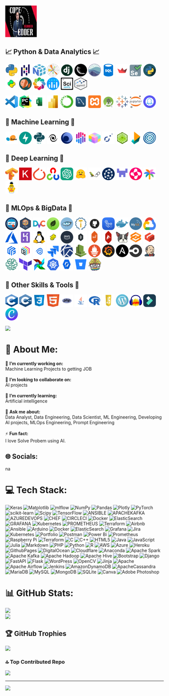 <p> <a target="_blank"> <img src="https://github.com/Thinkliketushar/Portfolio/blob/main/images/ban3.png" width="100" height="100"/> </a> </p>



## 📈 Python & Data Analytics 📈

<p align="left"> <a target="_blank"> <img src="https://github.com/Thinkliketushar/Portfolio/blob/main/images/py/sk1.png" width="40" height="40"/> </a>
<a target="_blank"> <img src="https://github.com/Thinkliketushar/Portfolio/blob/main/images/py/sk2.png" width="40" height="40"/> </a>
<a target="_blank"> <img src="https://github.com/Thinkliketushar/Portfolio/blob/main/images/py/sk3.png" width="40" height="40"/> </a>
<a target="_blank"> <img src="https://github.com/Thinkliketushar/Portfolio/blob/main/images/py/sk4.png" width="40" height="40"/> </a>
<a target="_blank"> <img src="https://github.com/Thinkliketushar/Portfolio/blob/main/images/py/sk5.png" width="40" height="40"/> </a>
<a target="_blank"> <img src="https://github.com/Thinkliketushar/Portfolio/blob/main/images/py/sk6.png" width="40" height="40"/> </a>
<a target="_blank"> <img src="https://github.com/Thinkliketushar/Portfolio/blob/main/images/py/sk7.png" width="40" height="40"/> </a>
<a target="_blank"> <img src="https://github.com/Thinkliketushar/Portfolio/blob/main/images/py/sk8.png" width="40" height="40"/> </a>
<a target="_blank"> <img src="https://github.com/Thinkliketushar/Portfolio/blob/main/images/py/sk9.png" width="40" height="40"/> </a>
<a target="_blank"> <img src="https://github.com/Thinkliketushar/Portfolio/blob/main/images/py/sk10.png" width="40" height="40"/> </a>
<a target="_blank"> <img src="https://github.com/Thinkliketushar/Portfolio/blob/main/images/py/sk11.png" width="40" height="40"/> </a>
<a target="_blank"> <img src="https://github.com/Thinkliketushar/Portfolio/blob/main/images/py/sk12.png" width="40" height="40"/> </a>
<a target="_blank"> <img src="https://github.com/Thinkliketushar/Portfolio/blob/main/images/py/sk13.png" width="40" height="40"/> </a>
<a target="_blank"> <img src="https://github.com/Thinkliketushar/Portfolio/blob/main/images/py/sk14.png" width="40" height="40"/> </a>
<a target="_blank"> <img src="https://github.com/Thinkliketushar/Portfolio/blob/main/images/py/sk15.png" width="40" height="40"/> </a>
<a target="_blank"> <img src="https://github.com/Thinkliketushar/Portfolio/blob/main/images/py/sk16.png" width="40" height="40"/> </a>
<a target="_blank"> <img src="https://github.com/Thinkliketushar/Portfolio/blob/main/images/py/sk17.png" width="40" height="40"/> </a> </p>

<p align="left"> <a target="_blank"> <img src="https://github.com/Thinkliketushar/Portfolio/blob/main/images/tools/sk1.png" width="40" height="40"/> </a>
<a target="_blank"> <img src="https://github.com/Thinkliketushar/Portfolio/blob/main/images/tools/sk2.png" width="40" height="40"/> </a>
<a target="_blank"> <img src="https://github.com/Thinkliketushar/Portfolio/blob/main/images/tools/sk3.png" width="40" height="40"/> </a>
<a target="_blank"> <img src="https://github.com/Thinkliketushar/Portfolio/blob/main/images/tools/sk4.png" width="40" height="40"/> </a>
<a target="_blank"> <img src="https://github.com/Thinkliketushar/Portfolio/blob/main/images/tools/sk5.png" width="40" height="40"/> </a>
<a target="_blank"> <img src="https://github.com/Thinkliketushar/Portfolio/blob/main/images/tools/sk6.png" width="40" height="40"/> </a>
<a target="_blank"> <img src="https://github.com/Thinkliketushar/Portfolio/blob/main/images/tools/sk7.png" width="40" height="40"/> </a>
<a target="_blank"> <img src="https://github.com/Thinkliketushar/Portfolio/blob/main/images/tools/sk8.png" width="40" height="40"/> </a>
<a target="_blank"> <img src="https://github.com/Thinkliketushar/Portfolio/blob/main/images/tools/sk9.png" width="40" height="40"/> </a>
<a target="_blank"> <img src="https://github.com/Thinkliketushar/Portfolio/blob/main/images/tools/sk10.png" width="40" height="40"/> </a>
<a target="_blank"> <img src="https://github.com/Thinkliketushar/Portfolio/blob/main/images/tools/sk11.png" width="40" height="40"/> </a> </p>

## 🤖 Machine Learning 🤖

<p align="left"> <a target="_blank"> <img src="https://github.com/Thinkliketushar/Portfolio/blob/main/images/ML/sk1.png" width="40" height="40"/> </a>
<a target="_blank"> <img src="https://github.com/Thinkliketushar/Portfolio/blob/main/images/ML/sk2.png" width="40" height="40"/> </a>
<a target="_blank"> <img src="https://github.com/Thinkliketushar/Portfolio/blob/main/images/ML/sk3.png" width="40" height="40"/> </a>
<a target="_blank"> <img src="https://github.com/Thinkliketushar/Portfolio/blob/main/images/ML/sk4.png" width="40" height="40"/> </a>
<a target="_blank"> <img src="https://github.com/Thinkliketushar/Portfolio/blob/main/images/ML/sk5.png" width="40" height="40"/> </a>
<a target="_blank"> <img src="https://github.com/Thinkliketushar/Portfolio/blob/main/images/ML/sk6.png" width="40" height="40"/> </a>
<a target="_blank"> <img src="https://github.com/Thinkliketushar/Portfolio/blob/main/images/ML/sk7.png" width="40" height="40"/> </a>
<a target="_blank"> <img src="https://github.com/Thinkliketushar/Portfolio/blob/main/images/ML/sk8.png" width="40" height="40"/> </a>
<a target="_blank"> <img src="https://github.com/Thinkliketushar/Portfolio/blob/main/images/ML/sk9.png" width="40" height="40"/> </a>
<a target="_blank"> <img src="https://github.com/Thinkliketushar/Portfolio/blob/main/images/ML/sk10.png" width="40" height="40"/> </a>
<a target="_blank"> <img src="https://github.com/Thinkliketushar/Portfolio/blob/main/images/ML/sk11.png" width="40" height="40"/> </a> </p>

## 🧠 Deep Learning 🧠

<p align="left"> <a target="_blank"> <img src="https://github.com/Thinkliketushar/Portfolio/blob/main/images/Dl/sk1.png" width="40" height="40"/> </a>
<a target="_blank"> <img src="https://github.com/Thinkliketushar/Portfolio/blob/main/images/Dl/sk2.png" width="40" height="40"/> </a>
<a target="_blank"> <img src="https://github.com/Thinkliketushar/Portfolio/blob/main/images/Dl/sk3.png" width="40" height="40"/> </a>
<a target="_blank"> <img src="https://github.com/Thinkliketushar/Portfolio/blob/main/images/Dl/sk4.png" width="40" height="40"/> </a>
<a target="_blank"> <img src="https://github.com/Thinkliketushar/Portfolio/blob/main/images/Dl/sk5.png" width="40" height="40"/> </a>
<a target="_blank"> <img src="https://github.com/Thinkliketushar/Portfolio/blob/main/images/Dl/sk6.png" width="40" height="40"/> </a>
<a target="_blank"> <img src="https://github.com/Thinkliketushar/Portfolio/blob/main/images/Dl/sk7.png" width="40" height="40"/> </a>
<a target="_blank"> <img src="https://github.com/Thinkliketushar/Portfolio/blob/main/images/Dl/sk8.png" width="40" height="40"/> </a>
<a target="_blank"> <img src="https://github.com/Thinkliketushar/Portfolio/blob/main/images/Dl/sk9.png" width="40" height="40"/> </a>
<a target="_blank"> <img src="https://github.com/Thinkliketushar/Portfolio/blob/main/images/Dl/sk10.png" width="40" height="40"/> </a>
<a target="_blank"> <img src="https://github.com/Thinkliketushar/Portfolio/blob/main/images/Dl/sk11.png" width="40" height="40"/> </a>
<a target="_blank"> <img src="https://github.com/Thinkliketushar/Portfolio/blob/main/images/Dl/sk12.png" width="40" height="40"/> </a> </p>

## 💾 MLOps & BigData 💾

<p align="left"> <a target="_blank"> <img src="https://github.com/Thinkliketushar/Portfolio/blob/main/images/mlops/sk1.png" width="40" height="40"/> </a>
<a target="_blank"> <img src="https://github.com/Thinkliketushar/Portfolio/blob/main/images/mlops/sk2.png" width="40" height="40"/> </a>
<a target="_blank"> <img src="https://github.com/Thinkliketushar/Portfolio/blob/main/images/mlops/sk3.png" width="40" height="40"/> </a>
<a target="_blank"> <img src="https://github.com/Thinkliketushar/Portfolio/blob/main/images/mlops/sk4.png" width="40" height="40"/> </a>
<a target="_blank"> <img src="https://github.com/Thinkliketushar/Portfolio/blob/main/images/mlops/sk5.png" width="40" height="40"/> </a>
<a target="_blank"> <img src="https://github.com/Thinkliketushar/Portfolio/blob/main/images/mlops/sk6.png" width="40" height="40"/> </a>
<a target="_blank"> <img src="https://github.com/Thinkliketushar/Portfolio/blob/main/images/mlops/sk7.png" width="40" height="40"/> </a>
<a target="_blank"> <img src="https://github.com/Thinkliketushar/Portfolio/blob/main/images/mlops/sk8.png" width="40" height="40"/> </a>
<a target="_blank"> <img src="https://github.com/Thinkliketushar/Portfolio/blob/main/images/mlops/sk9.png" width="40" height="40"/> </a>
<a target="_blank"> <img src="https://github.com/Thinkliketushar/Portfolio/blob/main/images/mlops/sk10.png" width="40" height="40"/> </a>
<a target="_blank"> <img src="https://github.com/Thinkliketushar/Portfolio/blob/main/images/mlops/sk11.png" width="40" height="40"/> </a>
<a target="_blank"> <img src="https://github.com/Thinkliketushar/Portfolio/blob/main/images/mlops/sk12.png" width="40" height="40"/> </a>
<a target="_blank"> <img src="https://github.com/Thinkliketushar/Portfolio/blob/main/images/mlops/sk13.png" width="40" height="40"/> </a>
<a target="_blank"> <img src="https://github.com/Thinkliketushar/Portfolio/blob/main/images/mlops/sk14.png" width="40" height="40"/> </a>
<a target="_blank"> <img src="https://github.com/Thinkliketushar/Portfolio/blob/main/images/mlops/sk15.png" width="40" height="40"/> </a>
<a target="_blank"> <img src="https://github.com/Thinkliketushar/Portfolio/blob/main/images/mlops/sk16.png" width="40" height="40"/> </a>
<a target="_blank"> <img src="https://github.com/Thinkliketushar/Portfolio/blob/main/images/mlops/sk17.png" width="40" height="40"/> </a>
<a target="_blank"> <img src="https://github.com/Thinkliketushar/Portfolio/blob/main/images/mlops/sk18.png" width="40" height="40"/> </a>
<a target="_blank"> <img src="https://github.com/Thinkliketushar/Portfolio/blob/main/images/mlops/sk19.png" width="40" height="40"/> </a>
<a target="_blank"> <img src="https://github.com/Thinkliketushar/Portfolio/blob/main/images/mlops/sk20.png" width="40" height="40"/> </a>
<a target="_blank"> <img src="https://github.com/Thinkliketushar/Portfolio/blob/main/images/mlops/sk21.png" width="40" height="40"/> </a>
<a target="_blank"> <img src="https://github.com/Thinkliketushar/Portfolio/blob/main/images/mlops/sk22.png" width="40" height="40"/> </a>
<a target="_blank"> <img src="https://github.com/Thinkliketushar/Portfolio/blob/main/images/mlops/sk23.png" width="40" height="40"/> </a>
<a target="_blank"> <img src="https://github.com/Thinkliketushar/Portfolio/blob/main/images/mlops/sk24.png" width="40" height="40"/> </a>
<a target="_blank"> <img src="https://github.com/Thinkliketushar/Portfolio/blob/main/images/mlops/sk25.png" width="40" height="40"/> </a>
<a target="_blank"> <img src="https://github.com/Thinkliketushar/Portfolio/blob/main/images/mlops/sk26.png" width="40" height="40"/> </a>
<a target="_blank"> <img src="https://github.com/Thinkliketushar/Portfolio/blob/main/images/mlops/sk27.png" width="40" height="40"/> </a>
<a target="_blank"> <img src="https://github.com/Thinkliketushar/Portfolio/blob/main/images/mlops/sk28.png" width="40" height="40"/> </a>
<a target="_blank"> <img src="https://github.com/Thinkliketushar/Portfolio/blob/main/images/mlops/sk29.png" width="40" height="40"/> </a>
<a target="_blank"> <img src="https://github.com/Thinkliketushar/Portfolio/blob/main/images/mlops/sk30.png" width="40" height="40"/> </a>
<a target="_blank"> <img src="https://github.com/Thinkliketushar/Portfolio/blob/main/images/mlops/sk31.png" width="40" height="40"/> </a>
<a target="_blank"> <img src="https://github.com/Thinkliketushar/Portfolio/blob/main/images/mlops/sk32.png" width="40" height="40"/> </a>
<a target="_blank"> <img src="https://github.com/Thinkliketushar/Portfolio/blob/main/images/mlops/sk33.png" width="40" height="40"/> </a>
<a target="_blank"> <img src="https://github.com/Thinkliketushar/Portfolio/blob/main/images/mlops/sk34.png" width="40" height="40"/> </a>
<a target="_blank"> <img src="https://github.com/Thinkliketushar/Portfolio/blob/main/images/mlops/sk35.png" width="40" height="40"/> </a>
<a target="_blank"> <img src="https://github.com/Thinkliketushar/Portfolio/blob/main/images/mlops/sk36.png" width="40" height="40"/> </a>
<a target="_blank"> <img src="https://github.com/Thinkliketushar/Portfolio/blob/main/images/mlops/sk37.png" width="40" height="40"/> </a>
<a target="_blank"> <img src="https://github.com/Thinkliketushar/Portfolio/blob/main/images/mlops/sk38.png" width="40" height="40"/> </a>
<a target="_blank"> <img src="https://github.com/Thinkliketushar/Portfolio/blob/main/images/mlops/sk39.png" width="40" height="40"/> </a>
<a target="_blank"> <img src="https://github.com/Thinkliketushar/Portfolio/blob/main/images/mlops/sk40.png" width="40" height="40"/> </a> </p>

## 🧰 Other Skills & Tools 🧰

<p align="left"> <a target="_blank"> <img src="https://github.com/Thinkliketushar/Portfolio/blob/main/images/skill/sk1.png" width="40" height="40"/> </a>
<a target="_blank"> <img src="https://github.com/Thinkliketushar/Portfolio/blob/main/images/skill/sk2.png" width="40" height="40"/> </a>
<a target="_blank"> <img src="https://github.com/Thinkliketushar/Portfolio/blob/main/images/skill/sk3.png" width="40" height="40"/> </a>
<a target="_blank"> <img src="https://github.com/Thinkliketushar/Portfolio/blob/main/images/skill/sk4.png" width="40" height="40"/> </a>
<a target="_blank"> <img src="https://github.com/Thinkliketushar/Portfolio/blob/main/images/skill/sk5.png" width="40" height="40"/> </a>
<a target="_blank"> <img src="https://github.com/Thinkliketushar/Portfolio/blob/main/images/skill/sk6.png" width="40" height="40"/> </a>
<a target="_blank"> <img src="https://github.com/Thinkliketushar/Portfolio/blob/main/images/skill/sk7.png" width="40" height="40"/> </a>
<a target="_blank"> <img src="https://github.com/Thinkliketushar/Portfolio/blob/main/images/skill/sk8.png" width="40" height="40"/> </a>
<a target="_blank"> <img src="https://github.com/Thinkliketushar/Portfolio/blob/main/images/skill/sk9.png" width="40" height="40"/> </a>
<a target="_blank"> <img src="https://github.com/Thinkliketushar/Portfolio/blob/main/images/skill/sk10.png" width="40" height="40"/> </a>
<a target="_blank"> <img src="https://github.com/Thinkliketushar/Portfolio/blob/main/images/skill/sk11.png" width="40" height="40"/> </a>
<a target="_blank"> <img src="https://github.com/Thinkliketushar/Portfolio/blob/main/images/skill/sk12.png" width="40" height="40"/> </a> </p>





  
<img src='https://randommeme-five.vercel.app/' style="height: 400px;"/>

# 💫 About Me:
🔭 **I’m currently working on:**  <br>Machine Learning Projects to getting JOB<br><br>👯 **I’m looking to collaborate on:**  <br>AI projects<br><br>🌱 **I’m currently learning:**  <br>Artificial intelligence<br><br>💬 **Ask me about:**  <br>Data Analyst, Data Engineering, Data Scientist, ML Engineering, Developing AI projects, MLOps Engineering, Prompt Engineering<br><br>⚡ **Fun fact:**  <br>I love Solve Probem using AI.


## 🌐 Socials:
na

# 💻 Tech Stack:
![Keras](https://img.shields.io/badge/Keras-%23D00000.svg?style=for-the-badge&logo=Keras&logoColor=white) ![Matplotlib](https://img.shields.io/badge/Matplotlib-%23ffffff.svg?style=for-the-badge&logo=Matplotlib&logoColor=black) ![mlflow](https://img.shields.io/badge/mlflow-%23d9ead3.svg?style=for-the-badge&logo=numpy&logoColor=blue) ![NumPy](https://img.shields.io/badge/numpy-%23013243.svg?style=for-the-badge&logo=numpy&logoColor=white) ![Pandas](https://img.shields.io/badge/pandas-%23150458.svg?style=for-the-badge&logo=pandas&logoColor=white) ![Plotly](https://img.shields.io/badge/Plotly-%233F4F75.svg?style=for-the-badge&logo=plotly&logoColor=white) ![PyTorch](https://img.shields.io/badge/PyTorch-%23EE4C2C.svg?style=for-the-badge&logo=PyTorch&logoColor=white) ![scikit-learn](https://img.shields.io/badge/scikit--learn-%23F7931E.svg?style=for-the-badge&logo=scikit-learn&logoColor=white) ![Scipy](https://img.shields.io/badge/SciPy-%230C55A5.svg?style=for-the-badge&logo=scipy&logoColor=%white) ![TensorFlow](https://img.shields.io/badge/TensorFlow-%23FF6F00.svg?style=for-the-badge&logo=TensorFlow&logoColor=white) ![ANSIBLE](https://img.shields.io/badge/ansible-%231A1918.svg?style=for-the-badge&logo=ansible&logoColor=white) ![APACHEKAFKA](https://img.shields.io/badge/apachekafka-231F20.svg?style=for-the-badge&logo=apachekafka&logoColor=white&color=%23231F20) ![AZUREDEVOPS](https://img.shields.io/badge/azuredevops-0078D7.svg?style=for-the-badge&logo=azuredevops&logoColor=white&color=%230078D7) ![CHEF](https://img.shields.io/badge/Chef-02303A.svg?style=for-the-badge&logo=Chef&logoColor=white&color=%23F09820) ![CIRCLECI](https://img.shields.io/badge/CIRCLECI-02303A.svg?style=for-the-badge&logo=CIRCLECI&logoColor=white&color=%23343434) ![Docker](https://img.shields.io/badge/docker-%230db7ed.svg?style=for-the-badge&logo=docker&logoColor=white) ![ElasticSearch](https://img.shields.io/badge/-ElasticSearch-005571?style=for-the-badge&logo=elasticsearch) ![GRAFANA](https://img.shields.io/badge/grafana-F46800.svg?style=for-the-badge&logo=grafana&logoColor=white&color=%23F46800) ![Kubernetes](https://img.shields.io/badge/kubernetes-%23326ce5.svg?style=for-the-badge&logo=kubernetes&logoColor=white) ![PROMETHEUS](https://img.shields.io/badge/prometheus-E6522C.svg?style=for-the-badge&logo=prometheus&logoColor=white&color=%23E6522C) ![Terraform](https://img.shields.io/badge/terraform-%235835CC.svg?style=for-the-badge&logo=terraform&logoColor=white) ![Airbnb](https://img.shields.io/badge/Airbnb-%23ff5a5f.svg?style=for-the-badge&logo=Airbnb&logoColor=white) ![Ansible](https://img.shields.io/badge/ansible-%231A1918.svg?style=for-the-badge&logo=ansible&logoColor=white) ![Arduino](https://img.shields.io/badge/-Arduino-00979D?style=for-the-badge&logo=Arduino&logoColor=white) ![Docker](https://img.shields.io/badge/docker-%230db7ed.svg?style=for-the-badge&logo=docker&logoColor=white) ![ElasticSearch](https://img.shields.io/badge/-ElasticSearch-005571?style=for-the-badge&logo=elasticsearch) ![Grafana](https://img.shields.io/badge/grafana-%23F46800.svg?style=for-the-badge&logo=grafana&logoColor=white) ![Jira](https://img.shields.io/badge/jira-%230A0FFF.svg?style=for-the-badge&logo=jira&logoColor=white) ![Kubernetes](https://img.shields.io/badge/kubernetes-%23326ce5.svg?style=for-the-badge&logo=kubernetes&logoColor=white) ![Portfolio](https://img.shields.io/badge/Portfolio-%23000000.svg?style=for-the-badge&logo=firefox&logoColor=#FF7139) ![Postman](https://img.shields.io/badge/Postman-FF6C37?style=for-the-badge&logo=postman&logoColor=white) ![Power Bi](https://img.shields.io/badge/power_bi-F2C811?style=for-the-badge&logo=powerbi&logoColor=black) ![Prometheus](https://img.shields.io/badge/Prometheus-E6522C?style=for-the-badge&logo=Prometheus&logoColor=white) ![Raspberry Pi](https://img.shields.io/badge/-RaspberryPi-C51A4A?style=for-the-badge&logo=Raspberry-Pi) ![Terraform](https://img.shields.io/badge/terraform-%235835CC.svg?style=for-the-badge&logo=terraform&logoColor=white) ![C](https://img.shields.io/badge/c-%2300599C.svg?style=for-the-badge&logo=c&logoColor=white) ![C++](https://img.shields.io/badge/c++-%2300599C.svg?style=for-the-badge&logo=c%2B%2B&logoColor=white) ![HTML5](https://img.shields.io/badge/html5-%23E34F26.svg?style=for-the-badge&logo=html5&logoColor=white) ![Java](https://img.shields.io/badge/java-%23ED8B00.svg?style=for-the-badge&logo=openjdk&logoColor=white) ![JavaScript](https://img.shields.io/badge/javascript-%23323330.svg?style=for-the-badge&logo=javascript&logoColor=%23F7DF1E) ![Julia](https://img.shields.io/badge/-Julia-9558B2?style=for-the-badge&logo=julia&logoColor=white) ![Markdown](https://img.shields.io/badge/markdown-%23000000.svg?style=for-the-badge&logo=markdown&logoColor=white) ![PHP](https://img.shields.io/badge/php-%23777BB4.svg?style=for-the-badge&logo=php&logoColor=white) ![Python](https://img.shields.io/badge/python-3670A0?style=for-the-badge&logo=python&logoColor=ffdd54) ![R](https://img.shields.io/badge/r-%23276DC3.svg?style=for-the-badge&logo=r&logoColor=white) ![AWS](https://img.shields.io/badge/AWS-%23FF9900.svg?style=for-the-badge&logo=amazon-aws&logoColor=white) ![Azure](https://img.shields.io/badge/azure-%230072C6.svg?style=for-the-badge&logo=microsoftazure&logoColor=white) ![Heroku](https://img.shields.io/badge/heroku-%23430098.svg?style=for-the-badge&logo=heroku&logoColor=white) ![GithubPages](https://img.shields.io/badge/github%20pages-121013?style=for-the-badge&logo=github&logoColor=white) ![DigitalOcean](https://img.shields.io/badge/DigitalOcean-%230167ff.svg?style=for-the-badge&logo=digitalOcean&logoColor=white) ![Cloudflare](https://img.shields.io/badge/Cloudflare-F38020?style=for-the-badge&logo=Cloudflare&logoColor=white) ![Anaconda](https://img.shields.io/badge/Anaconda-%2344A833.svg?style=for-the-badge&logo=anaconda&logoColor=white) ![Apache Spark](https://img.shields.io/badge/Apache%20Spark-FDEE21?style=for-the-badge&logo=apachespark&logoColor=black) ![Apache Kafka](https://img.shields.io/badge/Apache%20Kafka-000?style=for-the-badge&logo=apachekafka) ![Apache Hadoop](https://img.shields.io/badge/Apache%20Hadoop-66CCFF?style=for-the-badge&logo=apachehadoop&logoColor=black) ![Apache Hive](https://img.shields.io/badge/Apache%20Hive-FDEE21?style=for-the-badge&logo=apachehive&logoColor=black) ![Bootstrap](https://img.shields.io/badge/bootstrap-%238511FA.svg?style=for-the-badge&logo=bootstrap&logoColor=white) ![Django](https://img.shields.io/badge/django-%23092E20.svg?style=for-the-badge&logo=django&logoColor=white) ![FastAPI](https://img.shields.io/badge/FastAPI-005571?style=for-the-badge&logo=fastapi) ![Flask](https://img.shields.io/badge/flask-%23000.svg?style=for-the-badge&logo=flask&logoColor=white) ![WordPress](https://img.shields.io/badge/WordPress-%23117AC9.svg?style=for-the-badge&logo=WordPress&logoColor=white) ![OpenCV](https://img.shields.io/badge/opencv-%23white.svg?style=for-the-badge&logo=opencv&logoColor=white) ![Jinja](https://img.shields.io/badge/jinja-white.svg?style=for-the-badge&logo=jinja&logoColor=black) ![Apache](https://img.shields.io/badge/apache-%23D42029.svg?style=for-the-badge&logo=apache&logoColor=white) ![Apache Airflow](https://img.shields.io/badge/Apache%20Airflow-017CEE?style=for-the-badge&logo=Apache%20Airflow&logoColor=white) ![Jenkins](https://img.shields.io/badge/jenkins-%232C5263.svg?style=for-the-badge&logo=jenkins&logoColor=white) ![AmazonDynamoDB](https://img.shields.io/badge/Amazon%20DynamoDB-4053D6?style=for-the-badge&logo=Amazon%20DynamoDB&logoColor=white) ![ApacheCassandra](https://img.shields.io/badge/cassandra-%231287B1.svg?style=for-the-badge&logo=apache-cassandra&logoColor=white) ![MariaDB](https://img.shields.io/badge/MariaDB-003545?style=for-the-badge&logo=mariadb&logoColor=white) ![MySQL](https://img.shields.io/badge/mysql-%2300000f.svg?style=for-the-badge&logo=mysql&logoColor=white) ![MongoDB](https://img.shields.io/badge/MongoDB-%234ea94b.svg?style=for-the-badge&logo=mongodb&logoColor=white) ![SQLite](https://img.shields.io/badge/sqlite-%2307405e.svg?style=for-the-badge&logo=sqlite&logoColor=white) ![Canva](https://img.shields.io/badge/Canva-%2300C4CC.svg?style=for-the-badge&logo=Canva&logoColor=white) ![Adobe Photoshop](https://img.shields.io/badge/adobe%20photoshop-%2331A8FF.svg?style=for-the-badge&logo=adobe%20photoshop&logoColor=white)


# 📊 GitHub Stats:
![](https://github-readme-streak-stats.herokuapp.com/?user=ThinkLikeTushar&theme=dark&hide_border=true)<br/>
![](https://github-readme-stats.vercel.app/api/top-langs/?username=ThinkLikeTushar&theme=dark&hide_border=true&include_all_commits=false&count_private=false&layout=compact)

## 🏆 GitHub Trophies
![](https://github-profile-trophy.vercel.app/?username=ThinkLikeTushar&theme=radical&no-frame=false&no-bg=true&margin-w=4)

### 🔝 Top Contributed Repo
![](https://github-contributor-stats.vercel.app/api?username=ThinkLikeTushar&limit=5&theme=dark&combine_all_yearly_contributions=true)

---
[![](https://visitcount.itsvg.in/api?id=ThinkLikeTushar&icon=0&color=0)](https://visitcount.itsvg.in)



  
<!-- Proudly created with GPRM ( https://gprm.itsvg.in ) -->
